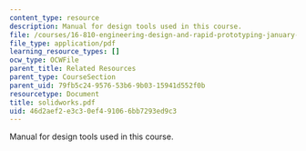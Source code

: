 ```yaml
---
content_type: resource
description: Manual for design tools used in this course.
file: /courses/16-810-engineering-design-and-rapid-prototyping-january-iap-2007/46d2aef2e3c30ef491066bb7293ed9c3_solidworks.pdf
file_type: application/pdf
learning_resource_types: []
ocw_type: OCWFile
parent_title: Related Resources
parent_type: CourseSection
parent_uid: 79fb5c24-9576-53b6-9b03-15941d552f0b
resourcetype: Document
title: solidworks.pdf
uid: 46d2aef2-e3c3-0ef4-9106-6bb7293ed9c3
---
```

Manual for design tools used in this course.

